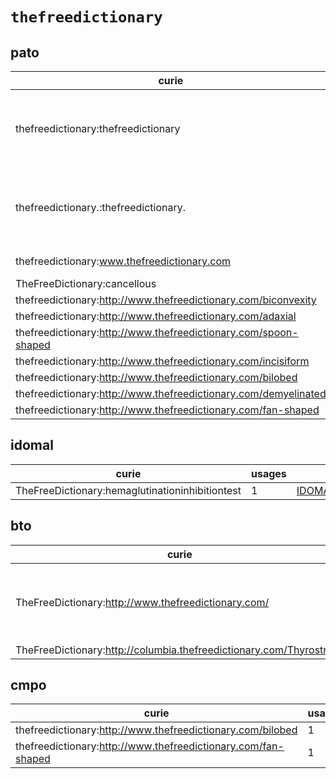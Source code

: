 # `thefreedictionary`

## pato

| curie                                                           |   usages | nodes                                                                                                                                                                                                                                                                                                                |
|-----------------------------------------------------------------|----------|----------------------------------------------------------------------------------------------------------------------------------------------------------------------------------------------------------------------------------------------------------------------------------------------------------------------|
| thefreedictionary:thefreedictionary                             |        9 | [PATO:0000185](http://purl.obolibrary.org/obo/PATO_0000185), [PATO:0000463](http://purl.obolibrary.org/obo/PATO_0000463), [PATO:0000464](http://purl.obolibrary.org/obo/PATO_0000464), [PATO:0001597](http://purl.obolibrary.org/obo/PATO_0001597), [PATO:0001909](http://purl.obolibrary.org/obo/PATO_0001909), ... |
| thefreedictionary.:thefreedictionary.                           |        5 | [PATO:0000462](http://purl.obolibrary.org/obo/PATO_0000462), [PATO:0002165](http://purl.obolibrary.org/obo/PATO_0002165), [PATO:0040058](http://purl.obolibrary.org/obo/PATO_0040058), [PATO:0040059](http://purl.obolibrary.org/obo/PATO_0040059), [PATO:0040060](http://purl.obolibrary.org/obo/PATO_0040060), ... |
| thefreedictionary:www.thefreedictionary.com                     |        2 | [PATO:0002341](http://purl.obolibrary.org/obo/PATO_0002341), [PATO:0002343](http://purl.obolibrary.org/obo/PATO_0002343)                                                                                                                                                                                             |
| TheFreeDictionary:cancellous                                    |        1 | [PATO:0002519](http://purl.obolibrary.org/obo/PATO_0002519)                                                                                                                                                                                                                                                          |
| thefreedictionary:http://www.thefreedictionary.com/biconvexity  |        1 | [PATO:0002040](http://purl.obolibrary.org/obo/PATO_0002040)                                                                                                                                                                                                                                                          |
| thefreedictionary:http://www.thefreedictionary.com/adaxial      |        1 | [PATO:0002047](http://purl.obolibrary.org/obo/PATO_0002047)                                                                                                                                                                                                                                                          |
| thefreedictionary:http://www.thefreedictionary.com/spoon-shaped |        1 | [PATO:0002208](http://purl.obolibrary.org/obo/PATO_0002208)                                                                                                                                                                                                                                                          |
| thefreedictionary:http://www.thefreedictionary.com/incisiform   |        1 | [PATO:0002209](http://purl.obolibrary.org/obo/PATO_0002209)                                                                                                                                                                                                                                                          |
| thefreedictionary:http://www.thefreedictionary.com/bilobed      |        1 | [PATO:0002214](http://purl.obolibrary.org/obo/PATO_0002214)                                                                                                                                                                                                                                                          |
| thefreedictionary:http://www.thefreedictionary.com/demyelinated |        1 | [PATO:0002218](http://purl.obolibrary.org/obo/PATO_0002218)                                                                                                                                                                                                                                                          |
| thefreedictionary:http://www.thefreedictionary.com/fan-shaped   |        1 | [PATO:0002219](http://purl.obolibrary.org/obo/PATO_0002219)                                                                                                                                                                                                                                                          |

## idomal

| curie                                           |   usages | nodes                                                           |
|-------------------------------------------------|----------|-----------------------------------------------------------------|
| TheFreeDictionary:hemaglutinationinhibitiontest |        1 | [IDOMAL:0000557](http://purl.obolibrary.org/obo/IDOMAL_0000557) |

## bto

| curie                                                               |   usages | nodes                                                                                                                                                                                                                                                                                                      |
|---------------------------------------------------------------------|----------|------------------------------------------------------------------------------------------------------------------------------------------------------------------------------------------------------------------------------------------------------------------------------------------------------------|
| TheFreeDictionary:http://www.thefreedictionary.com/                 |        6 | [BTO:0002406](http://purl.obolibrary.org/obo/BTO_0002406), [BTO:0002420](http://purl.obolibrary.org/obo/BTO_0002420), [BTO:0002421](http://purl.obolibrary.org/obo/BTO_0002421), [BTO:0002743](http://purl.obolibrary.org/obo/BTO_0002743), [BTO:0002774](http://purl.obolibrary.org/obo/BTO_0002774), ... |
| TheFreeDictionary:http://columbia.thefreedictionary.com/Thyrostraca |        1 | [BTO:0002738](http://purl.obolibrary.org/obo/BTO_0002738)                                                                                                                                                                                                                                                  |

## cmpo

| curie                                                         |   usages | nodes                                                       |
|---------------------------------------------------------------|----------|-------------------------------------------------------------|
| thefreedictionary:http://www.thefreedictionary.com/bilobed    |        1 | [PATO:0002214](http://purl.obolibrary.org/obo/PATO_0002214) |
| thefreedictionary:http://www.thefreedictionary.com/fan-shaped |        1 | [PATO:0002219](http://purl.obolibrary.org/obo/PATO_0002219) |

